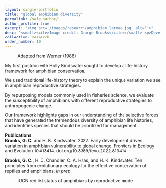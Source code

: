 ```yaml
---
layout: single-portfolio
title: "global amphibian diversity"
permalink: /safe-harbor/
author_profile: true
excerpt: "<img src='/images/research/amphibian_larvae.jpg' alt=''>"
desc: "<small><cite>Image credit: George Brooks</cite></small> <p>Developing a life-history framework to inform species assessments and prioritize conservation efforts</p>"
collection: research
order_number: 10
---
```


<figure class="align-left">
  <img src="{{ site.url }}{{ site.baseurl }}/images/research/mu_g.jpg" alt="">
  <figcaption>Adapted from Werner (1986)</figcaption>
</figure> 

My first postdoc with Holly Kindsvater sought to develop a life-history framework for amphibian conservation. 

We used traditional life-history theory to explain the unique variation we see in amphibian reproductive strategies. 

By repurposing models commonly used in fisheries science, we evaluate the susceptibility of amphibians with different reproductive strategies to anthropogenic change. 

Our framework highlights gaps in our understanding of the selective forces that have generated the tremendous diversity of amphibian life histories, and identifies species that should be prioritized for management.

**Publications**\
**Brooks, G. C.** and H. K. Kindsvater. 2022. Early development drives variation in amphibian vulnerability to global change. Frontiers in Ecology and Evolution 10:813414. doi.org/10.3389/fevo.2022.813414

**Brooks, G. C.**, H. C. Chandler, C. A. Haas, and H. K. Kindsvater. Ten principles from evolutionary ecology for the effective conservation of reptiles and amphibians. _in prep_

<figure>
  <img src="{{ site.url }}{{ site.baseurl }}/images/research/safe-harbor.jpg" alt="">
  <figcaption>IUCN red list status of amphibians by reproductive mode</figcaption>
</figure> 
